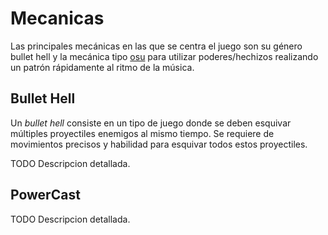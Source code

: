 # Mecanicas

Las principales mecánicas en las que se centra el juego son su género bullet hell y la 
mecánica tipo [osu](https://osu.ppy.sh/) para utilizar poderes/hechizos realizando un patrón rápidamente al ritmo de la música.

## Bullet Hell

Un _bullet hell_ consiste en un tipo de juego donde se deben esquivar múltiples proyectiles enemigos 
al mismo tiempo. Se requiere de movimientos precisos y habilidad para esquivar todos estos proyectiles.


TODO Descripcion detallada.

## PowerCast

TODO Descripcion detallada.
